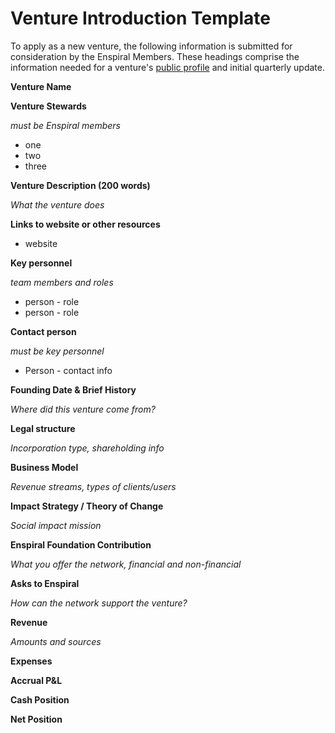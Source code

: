 # Venture Introduction Template

To apply as a new venture, the following information is submitted for consideration by the Enspiral Members. These headings comprise the information needed for a venture's [public profile](venture_profiles.md) and initial quarterly update.

**Venture Name**

**Venture Stewards** 

*must be Enspiral members*

* one 
* two
* three

**Venture Description (200 words)**

*What the venture does*

**Links to website or other resources**
* website


**Key personnel**

*team members and roles*
* person - role
* person - role

**Contact person** 

*must be key personnel*

* Person - contact info


**Founding Date & Brief History**

*Where did this venture come from?*


**Legal structure**

*Incorporation type, shareholding info*

**Business Model**

*Revenue streams, types of clients/users*

**Impact Strategy / Theory of Change**

*Social impact mission*


**Enspiral Foundation Contribution**

*What you offer the network, financial and non-financial*

**Asks to Enspiral**

*How can the network support the venture?*

**Revenue**

*Amounts and sources*

**Expenses**

**Accrual P&L**

**Cash Position**

**Net Position**



